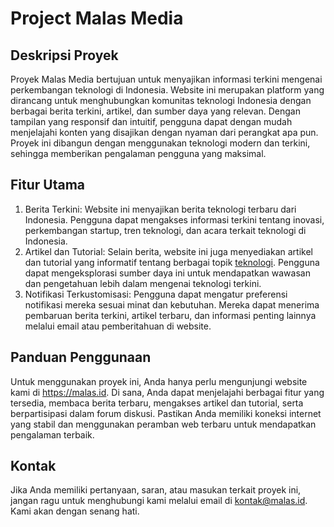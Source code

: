 # Project Malas Media

## Deskripsi Proyek
Proyek Malas Media bertujuan untuk menyajikan informasi terkini mengenai perkembangan teknologi di Indonesia. Website ini merupakan platform yang dirancang untuk menghubungkan komunitas teknologi Indonesia dengan berbagai berita terkini, artikel, dan sumber daya yang relevan. Dengan tampilan yang responsif dan intuitif, pengguna dapat dengan mudah menjelajahi konten yang disajikan dengan nyaman dari perangkat apa pun. Proyek ini dibangun dengan menggunakan teknologi modern dan terkini, sehingga memberikan pengalaman pengguna yang maksimal.

## Fitur Utama
1. Berita Terkini: Website ini menyajikan berita teknologi terbaru dari Indonesia. Pengguna dapat mengakses informasi terkini tentang inovasi, perkembangan startup, tren teknologi, dan acara terkait teknologi di Indonesia.
2. Artikel dan Tutorial: Selain berita, website ini juga menyediakan artikel dan tutorial yang informatif tentang berbagai topik [teknologi](https://malasid.github.io/). Pengguna dapat mengeksplorasi sumber daya ini untuk mendapatkan wawasan dan pengetahuan lebih dalam mengenai teknologi terkini.
3. Notifikasi Terkustomisasi: Pengguna dapat mengatur preferensi notifikasi mereka sesuai minat dan kebutuhan. Mereka dapat menerima pembaruan berita terkini, artikel terbaru, dan informasi penting lainnya melalui email atau pemberitahuan di website.

## Panduan Penggunaan
Untuk menggunakan proyek ini, Anda hanya perlu mengunjungi website kami di https://malas.id. Di sana, Anda dapat menjelajahi berbagai fitur yang tersedia, membaca berita terbaru, mengakses artikel dan tutorial, serta berpartisipasi dalam forum diskusi. Pastikan Anda memiliki koneksi internet yang stabil dan menggunakan peramban web terbaru untuk mendapatkan pengalaman terbaik.

## Kontak
Jika Anda memiliki pertanyaan, saran, atau masukan terkait proyek ini, jangan ragu untuk menghubungi kami melalui email di kontak@malas.id. Kami akan dengan senang hati.

